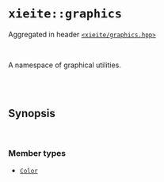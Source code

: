 # `xieite::graphics`
Aggregated in header [`<xieite/graphics.hpp>`](https://github.com/Eczbek/xieite/tree/main/include/xieite/graphics.hpp)

<br/>

A namespace of graphical utilities.

<br/><br/>

## Synopsis

<br/>

### Member types
- [`Color`](https://github.com/Eczbek/xieite/tree/main/docs/graphics/Color.md)
